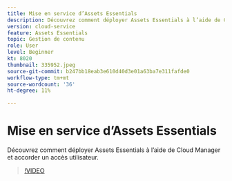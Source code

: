 ```yaml
---
title: Mise en service d’Assets Essentials
description: Découvrez comment déployer Assets Essentials à l’aide de Cloud Manager et accorder un accès utilisateur.
version: cloud-service
feature: Assets Essentials
topic: Gestion de contenu
role: User
level: Beginner
kt: 8020
thumbnail: 335952.jpeg
source-git-commit: b247bb18eab3e610d40d3e01a63ba7e311fafde0
workflow-type: tm+mt
source-wordcount: '36'
ht-degree: 11%

---
```



# Mise en service d’Assets Essentials

Découvrez comment déployer Assets Essentials à l’aide de Cloud Manager et accorder un accès utilisateur.

>[!VIDEO](https://video.tv.adobe.com/v/335952/?quality=9&learn=on)
